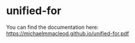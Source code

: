 unified-for
===========
You can find the documentation here: https://michaelmmacleod.github.io/unified-for.pdf
